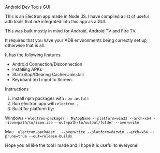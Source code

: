 Android Dev Tools GUI

This is an Electron app made in Node JS. I have compiled a list of useful adb tools that are integrated into this app as a GUI.

This was built mostly in mind for Android, Android TV and Fire TV.

It requires that you have your ADB environments being correctly set up, otherwise that is all.

It has the following features
- Android Connection/Disconnection
- Installing APKs
- Start/Stop/Clearing Cache/Uninstall
- Keyboard text input to Screen

Instructions
1. Install npm packages with ```npm install```
2. Run electron app with ```electron .```
3. Build for platform by:
  
  Windows - ```electron-packager . MyAppName --platform=win32 --arch=x64 --icon=path/to/icon.ico --out=path/to/output/folder --overwrite```
  
  Mac - ```electron-packager . --overwrite --platform=darwin --arch=x64 --prune=true --out=release-builds ```

Hope you all like the tool I made and I hope it is useful to everyone!
